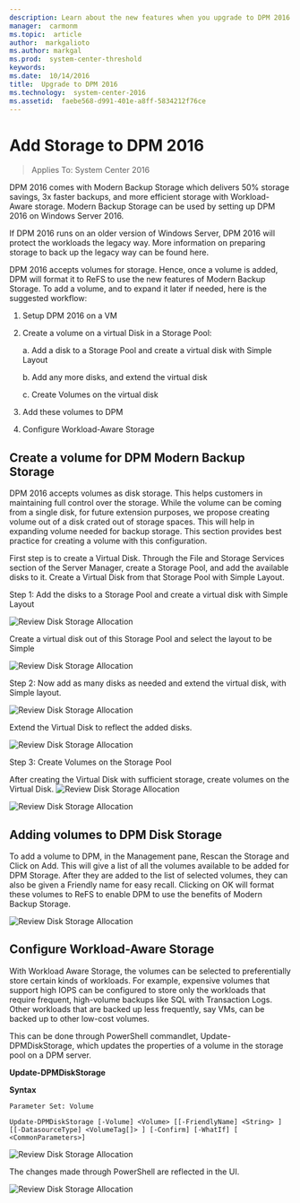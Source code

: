 ```yaml
---
description: Learn about the new features when you upgrade to DPM 2016. This article also provides an overview of how to upgrade your DPM installation.
manager:  carmonm
ms.topic:  article
author:  markgalioto
ms.author: markgal
ms.prod:  system-center-threshold
keywords:
ms.date:  10/14/2016
title:  Upgrade to DPM 2016
ms.technology:  system-center-2016
ms.assetid:  faebe568-d991-401e-a8ff-5834212f76ce
---
```


# Add Storage to DPM 2016

>Applies To: System Center 2016

DPM 2016 comes with Modern Backup Storage which delivers 50% storage savings, 3x faster backups, and more efficient storage with Workload-Aware storage. Modern Backup Storage can be used by setting up DPM 2016 on Windows Server 2016.

If DPM 2016 runs on an older version of Windows Server, DPM 2016 will protect the workloads the legacy way. More information on preparing storage to back up the legacy way can be found here.

DPM 2016 accepts volumes for storage. Hence, once a volume is added, DPM will format it to ReFS to use the new features of Modern Backup Storage. To add a volume, and to expand it later if needed, here is the suggested workflow:

1.	Setup DPM 2016 on a VM
2.	Create a volume on a virtual Disk in a Storage Pool:

    a.	Add a disk to a Storage Pool and create a virtual disk with Simple Layout

    b.	Add any more disks, and extend the virtual disk

    c.	Create Volumes on the virtual disk

3.	Add these volumes to DPM
4.	Configure Workload-Aware Storage

## Create a volume for DPM Modern Backup Storage

DPM 2016 accepts volumes as disk storage.  This helps customers in maintaining full control over the storage.  While the volume can be coming from a single disk, for future extension purposes, we propose creating volume out of a disk crated out of storage spaces.  This will help in expanding volume needed for backup storage.  This section provides best practice for creating a volume with this configuration.

First step is to create a Virtual Disk.  Through the File and Storage Services section of the Server Manager, create a Storage Pool, and add the available disks to it. Create a Virtual Disk from that Storage Pool with Simple Layout.

Step 1: Add the disks to a Storage Pool and create a virtual disk with Simple Layout

![Review Disk Storage Allocation](./media/add-storage/dpm2016-add-storage-1.png)

Create a virtual disk out of this Storage Pool and select the layout to be Simple

![Review Disk Storage Allocation](./media/add-storage/dpm2016-add-storage-2.png)

Step 2: Now add as many disks as needed and extend the virtual disk, with Simple layout.

![Review Disk Storage Allocation](./media/add-storage/dpm2016-add-storage-3.png)

Extend the Virtual Disk to reflect the added disks.

![Review Disk Storage Allocation](./media/add-storage/dpm2016-add-storage-4.png)

Step 3: Create Volumes on the Storage Pool

After creating the Virtual Disk with sufficient storage, create volumes on the Virtual Disk.
![Review Disk Storage Allocation](./media/add-storage/dpm2016-add-storage-5.png)

![Review Disk Storage Allocation](./media/add-storage/dpm2016-add-storage-6.png)

## Adding volumes to DPM Disk Storage

To add a volume to DPM, in the Management pane, Rescan the Storage and Click on Add. This will give a list of all the volumes available to be added for DPM Storage. After they are added to the list of selected volumes, they can also be given a Friendly name for easy recall. Clicking on OK will format these volumes to ReFS to enable DPM to use the benefits of Modern Backup Storage.

![Review Disk Storage Allocation](./media/add-storage/dpm2016-add-storage-7.png)

## Configure Workload-Aware Storage

With Workload Aware Storage, the volumes can be selected to preferentially store certain kinds of workloads. For example, expensive volumes that support high IOPS can be configured to store only the workloads that require frequent, high-volume backups like SQL with Transaction Logs. Other workloads that are backed up less frequently, say VMs, can be backed up to other low-cost volumes.

This can be done through PowerShell commandlet, Update-DPMDiskStorage, which updates the properties of a volume in the storage pool on a DPM server.

**Update-DPMDiskStorage**

**Syntax**

`Parameter Set: Volume`

```
Update-DPMDiskStorage [-Volume] <Volume> [[-FriendlyName] <String> ] [[-DatasourceType] <VolumeTag[]> ] [-Confirm] [-WhatIf] [ <CommonParameters>]
```

![Review Disk Storage Allocation](./media/add-storage/dpm2016-add-storage-8.png)

The changes made through PowerShell are reflected in the UI.

![Review Disk Storage Allocation](./media/add-storage/dpm2016-add-storage-9.png)
